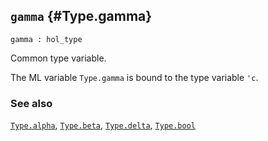 ## `gamma` {#Type.gamma}


```
gamma : hol_type
```



Common type variable.


The ML variable `Type.gamma` is bound to the type variable `'c`.

### See also

[`Type.alpha`](#Type.alpha), [`Type.beta`](#Type.beta), [`Type.delta`](#Type.delta), [`Type.bool`](#Type.bool)

